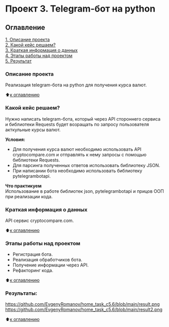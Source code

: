 # Проект 3. Telegram-бот на python

## Оглавление  
[1. Описание проекта](https://github.com/EvgenyRomanov/home_task_c5.6/blob/main/README.md#описание-проекта)  
[2. Какой кейс решаем?](https://github.com/EvgenyRomanov/home_task_c5.6/blob/main/README.md#какой-кейс-решаем)  
[3. Краткая информация о данных](https://github.com/EvgenyRomanov/home_task_c5.6/blob/main/README.md#краткая-информация-о-данных)  
[4. Этапы работы над проектом](https://github.com/EvgenyRomanov/home_task_c5.6/blob/main/README.md#этапы-работы-над-проектом)  
[5. Результат](https://github.com/EvgenyRomanov/home_task_c5.6/blob/main/README.md#результаты)    


### Описание проекта    
Реализация telegram-бота на python для получения курса валют.

:arrow_up:[к оглавлению](https://github.com/EvgenyRomanov/home_task_c5.6/blob/main/README.md#оглавление)


### Какой кейс решаем?    
Нужно написать telegram-бота, который через API стороннего сервиса и библиотеки Requests будет возращать по запросу пользователя акткульные курсы валют.

**Условия:**  
- Для получения курса валют необходимо использовать API cryptocompare.com и отправлять к нему запросы с помощью библиотеки Requests.
- Для парсинга полученных ответов использовать библиотеку JSON.
- При написании бота необходимо использовать библиотеку pytelegrambotapi.

**Что практикуем**     
Использование в работе библиотек json, pytelegrambotapi и прицов ООП при реализации кода.



### Краткая информация о данных
API сервис cryptocompare.com.
  
:arrow_up:[к оглавлению](https://github.com/EvgenyRomanov/home_task_c5.6/blob/main/README.md#оглавление)


### Этапы работы над проектом  
- Регистрация бота.
- Реализация обработчиков бота.
- Получение информации через API.
- Рефакторинг кода.

:arrow_up:[к оглавлению](https://github.com/EvgenyRomanov/home_task_c5.6/blob/main/README.md#оглавление)


### Результаты:  
https://github.com/EvgenyRomanov/home_task_c5.6/blob/main/result.png
https://github.com/EvgenyRomanov/home_task_c5.6/blob/main/result2.png

:arrow_up:[к оглавлению](https://github.com/EvgenyRomanov/home_task_c5.6/blob/main/README.md#оглавление)


